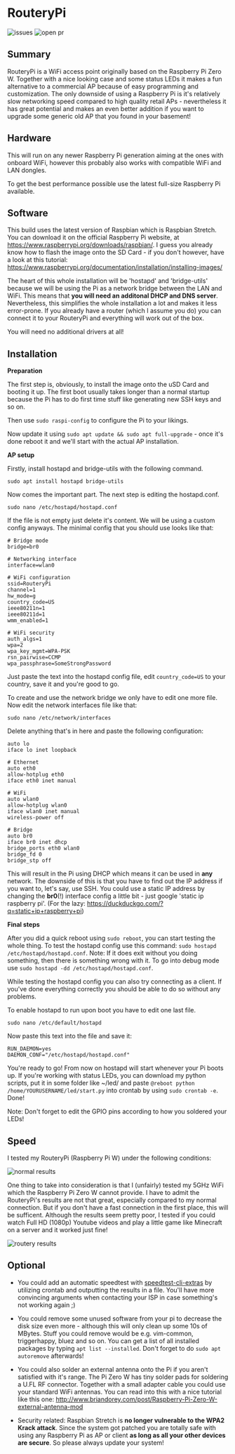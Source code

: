 # RouteryPi

![issues](https://img.shields.io/github/issues/Phoenix1747/RouteryPi.svg?style=for-the-badge) ![open pr](https://img.shields.io/github/issues-pr-raw/phoenix1747/RouteryPi.svg?style=for-the-badge)

## Summary

RouteryPi is a WiFi access point originally based on the Raspberry Pi Zero W. Together with a nice looking case and some status LEDs it makes a fun alternative to a commercial AP because of easy programming and customization. The only downside of using a Raspberry Pi is it's relatively slow networking speed compared to high quality retail APs - nevertheless it has great potential and makes an even better addition if you want to upgrade some generic old AP that you found in your basement!

## Hardware

This will run on any newer Raspberry Pi generation aiming at the ones with onboard WiFi, however this probably also works with compatible WiFi and LAN dongles.

To get the best performance possible use the latest full-size Raspberry Pi available.

## Software

This build uses the latest version of Raspbian which is Raspbian Stretch. You can download it on the official Raspberry Pi website, at https://www.raspberrypi.org/downloads/raspbian/. I guess you already know how to flash the image onto the SD Card - if you don't however, have a look at this tutorial: https://www.raspberrypi.org/documentation/installation/installing-images/

The heart of this whole installation will be 'hostapd' and 'bridge-utils' because we will be using the Pi as a network bridge between the LAN and WiFi. This means that **you will need an additonal DHCP and DNS server**. Nevertheless, this simplifies the whole installation a lot and makes it less error-prone. If you already have a router (which I assume you do) you can connect it to your RouteryPi and everything will work out of the box.

You will need no additional drivers at all!

## Installation

**Preparation**

The first step is, obviously, to install the image onto the uSD Card and booting it up. The first boot usually takes longer than a normal startup because the Pi has to do first time stuff like generating new SSH keys and so on.

Then use ```sudo raspi-config``` to configure the Pi to your likings.

Now update it using ```sudo apt update && sudo apt full-upgrade``` - once it's done reboot it and we'll start with the actual AP installation.

**AP setup**

Firstly, install hostapd and bridge-utils with the following command.
```
sudo apt install hostapd bridge-utils
```

Now comes the important part. The next step is editing the hostapd.conf.
```
sudo nano /etc/hostapd/hostapd.conf
```

If the file is not empty just delete it's content. We will be using a custom config anyways. The minimal config that you should use looks like that:
```
# Bridge mode
bridge=br0

# Networking interface
interface=wlan0

# WiFi configuration
ssid=RouteryPi
channel=1
hw_mode=g
country_code=US
ieee80211n=1
ieee80211d=1
wmm_enabled=1

# WiFi security
auth_algs=1
wpa=2
wpa_key_mgmt=WPA-PSK
rsn_pairwise=CCMP
wpa_passphrase=SomeStrongPassword
```
Just paste the text into the hostapd config file, edit ```country_code=US``` to your country, save it and you're good to go.

To create and use the network bridge we only have to edit one more file. Now edit the network interfaces file like that:
```
sudo nano /etc/network/interfaces
```

Delete anything that's in here and paste the following configuration:
```
auto lo
iface lo inet loopback

# Ethernet
auto eth0
allow-hotplug eth0
iface eth0 inet manual

# WiFi
auto wlan0
allow-hotplug wlan0
iface wlan0 inet manual
wireless-power off

# Bridge
auto br0
iface br0 inet dhcp
bridge_ports eth0 wlan0
bridge_fd 0
bridge_stp off
```
This will result in the Pi using DHCP which means it can be used in **any** network. The downside of this is that you have to find out the IP address if you want to, let's say, use SSH. You could use a static IP address by changing the **br0**(!) interface config a little bit - just google 'static ip raspberry pi'. (For the lazy: https://duckduckgo.com/?q=static+ip+raspberry+pi)

**Final steps**

After you did a quick reboot using ```sudo reboot```, you can start testing the whole thing. To test the hostapd config use this command: ```sudo hostapd /etc/hostapd/hostapd.conf```. Note: If it does exit without you doing something, then there is something wrong with it. To go into debug mode use ```sudo hostapd -dd /etc/hostapd/hostapd.conf```.

While testing the hostapd config you can also try connecting as a client. If you've done everything correctly you should be able to do so without any problems.

To enable hostapd to run upon boot you have to edit one last file.
```
sudo nano /etc/default/hostapd
```

Now paste this text into the file and save it:
```
RUN_DAEMON=yes
DAEMON_CONF="/etc/hostapd/hostapd.conf"
```

You're ready to go! From now on hostapd will start whenever your Pi boots up. If you're working with status LEDs, you can download my python scripts, put it in some folder like ~/led/ and paste ```@reboot python /home/YOURUSERNAME/led/start.py``` into crontab by using ```sudo crontab -e```. Done!

Note: Don't forget to edit the GPIO pins according to how you soldered your LEDs!

## Speed

I tested my RouteryPi (Raspberry Pi W) under the following conditions:

![normal results](https://phoenix1747.github.io/host/normal_result.png)

One thing to take into consideration is that I (unfairly) tested my 5GHz WiFi which the Raspberry Pi Zero W cannot provide. I have to admit the RouteryPi's results are not that great, especially compared to my normal connection. But if you don't have a fast connection in the first place, this will be sufficent. Although the results seem pretty poor, I tested if you could watch Full HD (1080p) Youtube videos and play a little game like Minecraft on a server and it worked just fine!

![routery results](https://phoenix1747.github.io/host/routery_result.png)

## Optional

* You could add an automatic speedtest with [speedtest-cli-extras](https://github.com/HenrikBengtsson/speedtest-cli-extras) by utilizing crontab and outputting the results in a file. You'll have more convincing arguments when contacting your ISP in case something's not working again ;)

* You could remove some unused software from your pi to decrease the disk size even more - although this will only clean up some 10s of MBytes. Stuff you could remove would be e.g. vim-common, triggerhappy, bluez and so on. You can get a list of all installed packages by typing ```apt list --installed```. Don't forget to do ```sudo apt autoremove``` afterwards!

* You could also solder an external antenna onto the Pi if you aren't satisfied with it's range. The Pi Zero W has tiny solder pads for soldering a U.FL RF connector. Together with a small adapter cable you could use your standard WiFi antennas. You can read into this with a nice tutorial like this one: http://www.briandorey.com/post/Raspberry-Pi-Zero-W-external-antenna-mod

* Security related: Raspbian Stretch is **no longer vulnerable to the WPA2 Krack attack**. Since the system got patched you are totally safe with using any Raspberry Pi as AP or client **as long as all your other devices are secure**. So please always update your system!
